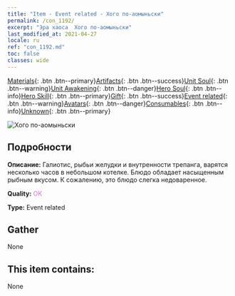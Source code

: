 ```yaml
---
title: "Item - Event related - Хого по-аомыньски"
permalink: /con_1192/
excerpt: "Эра хаоса  Хого по-аомыньски"
last_modified_at: 2021-04-27
locale: ru
ref: "con_1192.md"
toc: false
classes: wide
---
```

 [Materials](/ItemsRU/){: .btn .btn--primary}[Artifacts](/ItemsRU/Artifacts/){: .btn .btn--success}[Unit Soul](/ItemsRU/UnitSoul/){: .btn .btn--warning}[Unit Awakening](/ItemsRU/UnitAwakening/){: .btn .btn--danger}[Hero Soul](/ItemsRU/HeroSoul/){: .btn .btn--info}[Hero Skill](/ItemsRU/HeroSkill/){: .btn .btn--primary}[Gift](/ItemsRU/Gift/){: .btn .btn--success}[Event related](/ItemsRU/Events/){: .btn .btn--warning}[Avatars](/ItemsRU/Avatars/){: .btn .btn--danger}[Consumables](/ItemsRU/Consumables/){: .btn .btn--info}[Unknown](/ItemsRU/Unknown/){: .btn .btn--primary}

 ![Хого по-аомыньски](/images/t/i_81513331.png)

## Подробности
 **Описание:** Галиотис, рыбьи желудки и внутренности трепанга, варятся несколько часов в небольшом котелке. Блюдо обладает насыщенным рыбным вкусом. К сожалению, это блюдо слегка недоваренное.

 **Quality:** <span style="color: #DA70D6">OK</span>

 **Type:** Event related

## Gather

  None

## This item contains:

  None

